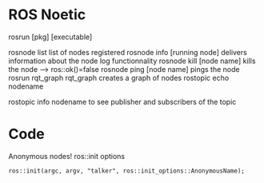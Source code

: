 # ROS Noetic

rosrun [pkg] [executable]

rosnode list
	list of nodes registered
rosnode info [running node]
	delivers information about the node
	log functionnality
rosnode kill [node name]
	kills the node --> ros::ok()=false
rosnode ping [node name]
	pings the node
rosrun rqt_graph rqt_graph
	creates a graph of nodes
rostopic echo nodename
	
rostopic info nodename
	to see publisher and subscribers of the topic
# Code
Anonymous nodes! ros::init options

	ros::init(argc, argv, "talker", ros::init_options::AnonymousName);
